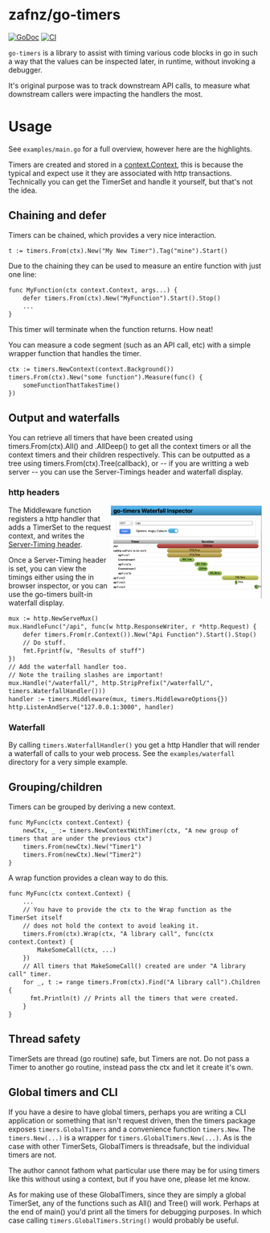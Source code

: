 # zafnz/go-timers
[![GoDoc](https://godoc.org/github.com/zafnz/go-timers?status.svg)](https://godoc.org/github.com/zafnz/go-timers)
[![CI](https://github.com/zafnz/go-timers/actions/workflows/main.yml/badge.svg)](https://github.com/zafnz/go-timers/actions/workflows/main.yml)

`go-timers` is a library to assist with timing various code blocks in go in such a way that the values can be 
inspected later, in runtime, without invoking a debugger.

It's original purpose was to track downstream API calls, to measure 
what downstream callers were impacting the handlers the most. 

# Usage

See `examples/main.go` for a full overview, however here are the highlights.

Timers are created and stored in a [context.Context](https://pkg.go.dev/context), this is because the typical
and expect use it they are associated with http transactions. Technically you can get the TimerSet and handle
it yourself, but that's not the idea. 

## Chaining and defer
Timers can be chained, which provides a very nice interaction.
```
t := timers.From(ctx).New("My New Timer").Tag("mine").Start()
```
Due to the chaining they can be used to measure an entire function with just one line:
```
func MyFunction(ctx context.Context, args...) {
    defer timers.From(ctx).New("MyFunction").Start().Stop()
    ...
}
```
This timer will terminate when the function returns. How neat!

You can measure a code segment (such as an API call, etc) with a simple wrapper function that handles the
timer.
```
ctx := timers.NewContext(context.Background())
timers.From(ctx).New("some function").Measure(func() {
    someFunctionThatTakesTime()
})
```

## Output and waterfalls
You can retrieve all timers that have been created using timers.From(ctx).All() and .AllDeep() to get
all the context timers or all the context timers and their children respectively. This can be outputted
as a tree using timers.From(ctx).Tree(callback), or -- if you are writting a web server -- you can use
the Server-Timings header and waterfall display.

### http headers
<img align="right" src="waterfall.png" alt="waterfall example" width="300"/>
The Middleware function registers a http handler that adds a TimerSet to the request context, and writes
the <a href="https://developer.mozilla.org/en-US/docs/Web/HTTP/Headers/Server-Timing">Server-Timing header</a>. 

Once a Server-Timing header is set, you can view the timings either using the in browser inspector, or you
can use the go-timers built-in waterfall display.

```
mux := http.NewServeMux()
mux.HandleFunc("/api", func(w http.ResponseWriter, r *http.Request) {
    defer timers.From(r.Context()).New("Api Function").Start().Stop()
    // Do stuff.
    fmt.Fprintf(w, "Results of stuff")
})
// Add the waterfall handler too.
// Note the trailing slashes are important!
mux.Handle("/waterfall/", http.StripPrefix("/waterfall/", timers.WaterfallHandler()))
handler := timers.Middleware(mux, timers.MiddlewareOptions{})
http.ListenAndServe("127.0.0.1:3000", handler)
```

### Waterfall
By calling `timers.WaterfallHandler()` you get a http Handler that will render a waterfall of calls to your
web process. See the `examples/waterfall` directory for a very simple example. 

## Grouping/children
Timers can be grouped by deriving a new context.
```
func MyFunc(ctx context.Context) {
    newCtx, _ := timers.NewContextWithTimer(ctx, "A new group of timers that are under the previous ctx")  
    timers.From(newCtx).New("Timer1")
    timers.From(newCtx).New("Timer2")
}
```

A wrap function provides a clean way to do this. 
```
func MyFunc(ctx context.Context) {
    ...
    // You have to provide the ctx to the Wrap function as the TimerSet itself
    // does not hold the context to avoid leaking it. 
    timers.From(ctx).Wrap(ctx, "A library call", func(ctx context.Context) {
        MakeSomeCall(ctx, ...)
    })
    // All timers that MakeSomeCall() created are under "A library call" timer. 
    for _, t := range timers.From(ctx).Find("A library call").Children {
      fmt.Println(t) // Prints all the timers that were created.
    }
}
```
 
## Thread safety

TimerSets are thread (go routine) safe, but Timers are not. Do not pass a Timer to another go routine, instead
pass the ctx and let it create it's own. 

## Global timers and CLI

If you have a desire to have global timers, perhaps you are writing a CLI application or something that isn't
request driven, then the timers package exposes `timers.GlobalTimers` and a convenience function `timers.New`.
The `timers.New(...)` is a wrapper for `timers.GlobalTimers.New(...)`. As is the case with other TimerSets,
GlobalTimers is threadsafe, but the individual timers are not. 

The author cannot fathom what particular use there may be for using timers like this without using a context,
but if you have one, please let me know. 

As for making use of these GlobalTimers, since they are simply a global TimerSet, any of the functions such as
All() and Tree() will work. Perhaps at the end of main() you'd print all the timers for debugging purposes.
In which case calling `timers.GlobalTimers.String()` would probably be useful.
